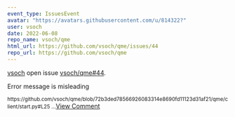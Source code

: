 ```yaml
---
event_type: IssuesEvent
avatar: "https://avatars.githubusercontent.com/u/814322?"
user: vsoch
date: 2022-06-08
repo_name: vsoch/qme
html_url: https://github.com/vsoch/qme/issues/44
repo_url: https://github.com/vsoch/qme
---
```


<a href='https://github.com/vsoch' target='_blank'>vsoch</a> open issue <a href='https://github.com/vsoch/qme/issues/44' target='_blank'>vsoch/qme#44</a>.

<p>Error message is misleading</p><small>https://github.com/vsoch/qme/blob/72b3ded78566926083314e8690fd11123d31af21/qme/client/start.py#L25...</small><a href='https://github.com/vsoch/qme/issues/44' target='_blank'>View Comment</a>